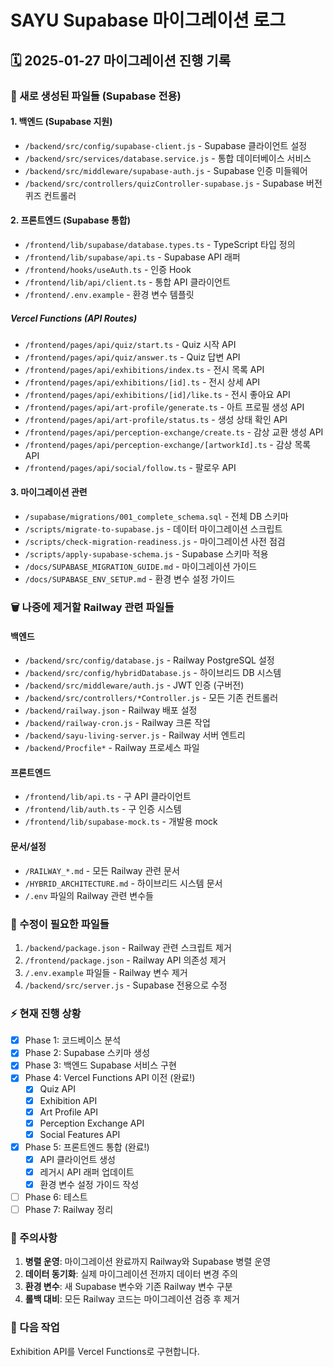 # SAYU Supabase 마이그레이션 로그

## 🗓️ 2025-01-27 마이그레이션 진행 기록

### 📁 새로 생성된 파일들 (Supabase 전용)

#### 1. 백엔드 (Supabase 지원)
- `/backend/src/config/supabase-client.js` - Supabase 클라이언트 설정
- `/backend/src/services/database.service.js` - 통합 데이터베이스 서비스
- `/backend/src/middleware/supabase-auth.js` - Supabase 인증 미들웨어
- `/backend/src/controllers/quizController-supabase.js` - Supabase 버전 퀴즈 컨트롤러

#### 2. 프론트엔드 (Supabase 통합)
- `/frontend/lib/supabase/database.types.ts` - TypeScript 타입 정의
- `/frontend/lib/supabase/api.ts` - Supabase API 래퍼
- `/frontend/hooks/useAuth.ts` - 인증 Hook
- `/frontend/lib/api/client.ts` - 통합 API 클라이언트
- `/frontend/.env.example` - 환경 변수 템플릿

##### Vercel Functions (API Routes)
- `/frontend/pages/api/quiz/start.ts` - Quiz 시작 API
- `/frontend/pages/api/quiz/answer.ts` - Quiz 답변 API
- `/frontend/pages/api/exhibitions/index.ts` - 전시 목록 API
- `/frontend/pages/api/exhibitions/[id].ts` - 전시 상세 API
- `/frontend/pages/api/exhibitions/[id]/like.ts` - 전시 좋아요 API
- `/frontend/pages/api/art-profile/generate.ts` - 아트 프로필 생성 API
- `/frontend/pages/api/art-profile/status.ts` - 생성 상태 확인 API
- `/frontend/pages/api/perception-exchange/create.ts` - 감상 교환 생성 API
- `/frontend/pages/api/perception-exchange/[artworkId].ts` - 감상 목록 API
- `/frontend/pages/api/social/follow.ts` - 팔로우 API

#### 3. 마이그레이션 관련
- `/supabase/migrations/001_complete_schema.sql` - 전체 DB 스키마
- `/scripts/migrate-to-supabase.js` - 데이터 마이그레이션 스크립트
- `/scripts/check-migration-readiness.js` - 마이그레이션 사전 점검
- `/scripts/apply-supabase-schema.js` - Supabase 스키마 적용
- `/docs/SUPABASE_MIGRATION_GUIDE.md` - 마이그레이션 가이드
- `/docs/SUPABASE_ENV_SETUP.md` - 환경 변수 설정 가이드

### 🗑️ 나중에 제거할 Railway 관련 파일들

#### 백엔드
- `/backend/src/config/database.js` - Railway PostgreSQL 설정
- `/backend/src/config/hybridDatabase.js` - 하이브리드 DB 시스템
- `/backend/src/middleware/auth.js` - JWT 인증 (구버전)
- `/backend/src/controllers/*Controller.js` - 모든 기존 컨트롤러
- `/backend/railway.json` - Railway 배포 설정
- `/backend/railway-cron.js` - Railway 크론 작업
- `/backend/sayu-living-server.js` - Railway 서버 엔트리
- `/backend/Procfile*` - Railway 프로세스 파일

#### 프론트엔드
- `/frontend/lib/api.ts` - 구 API 클라이언트
- `/frontend/lib/auth.ts` - 구 인증 시스템
- `/frontend/lib/supabase-mock.ts` - 개발용 mock

#### 문서/설정
- `/RAILWAY_*.md` - 모든 Railway 관련 문서
- `/HYBRID_ARCHITECTURE.md` - 하이브리드 시스템 문서
- `/.env` 파일의 Railway 관련 변수들

### 🔄 수정이 필요한 파일들

1. `/backend/package.json` - Railway 관련 스크립트 제거
2. `/frontend/package.json` - Railway API 의존성 제거
3. `/.env.example` 파일들 - Railway 변수 제거
4. `/backend/src/server.js` - Supabase 전용으로 수정

### ⚡ 현재 진행 상황

- [x] Phase 1: 코드베이스 분석
- [x] Phase 2: Supabase 스키마 생성
- [x] Phase 3: 백엔드 Supabase 서비스 구현
- [x] Phase 4: Vercel Functions API 이전 (완료!)
  - [x] Quiz API
  - [x] Exhibition API
  - [x] Art Profile API
  - [x] Perception Exchange API
  - [x] Social Features API
- [x] Phase 5: 프론트엔드 통합 (완료!)
  - [x] API 클라이언트 생성
  - [x] 레거시 API 래퍼 업데이트
  - [x] 환경 변수 설정 가이드 작성
- [ ] Phase 6: 테스트
- [ ] Phase 7: Railway 정리

### 📝 주의사항

1. **병렬 운영**: 마이그레이션 완료까지 Railway와 Supabase 병렬 운영
2. **데이터 동기화**: 실제 마이그레이션 전까지 데이터 변경 주의
3. **환경 변수**: 새 Supabase 변수와 기존 Railway 변수 구분
4. **롤백 대비**: 모든 Railway 코드는 마이그레이션 검증 후 제거

### 🎯 다음 작업

Exhibition API를 Vercel Functions로 구현합니다.